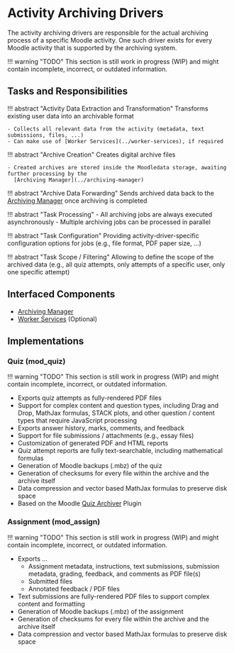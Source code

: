 # Activity Archiving Drivers

The activity archiving drivers are responsible for the actual archiving process of a specific Moodle activity. One such
driver exists for every Moodle activity that is supported by the archiving system.

!!! warning "TODO"
    This section is still work in progress (WIP) and might contain incomplete, incorrect, or outdated information.


## Tasks and Responsibilities

!!! abstract "Activity Data Extraction and Transformation"
    Transforms existing user data into an archivable format
    
    - Collects all relevant data from the activity (metadata, text submissions, files, ...)
    - Can make use of [Worker Services](../worker-services), if required

!!! abstract "Archive Creation"
    Creates digital archive files
    
    - Created archives are stored inside the Moodledata storage, awaiting further processing by the
      [Archiving Manager](../archiving-manager)

!!! abstract "Archive Data Forwarding"
    Sends archived data back to the [Archiving Manager](#archiving-manager) once archiving is completed

!!! abstract "Task Processing"
    - All archiving jobs are always executed asynchronously
    - Multiple archiving jobs can be processed in parallel

!!! abstract "Task Configuration"
    Providing activity-driver-specific configuration options for jobs (e.g., file format, PDF paper size, ...)

!!! abstract "Task Scope / Filtering"
    Allowing to define the scope of the archived data (e.g., all quiz attempts, only attempts of a specific user, only
    one specific attempt)


## Interfaced Components

- [Archiving Manager](../archiving-manager)
- [Worker Services](../worker-services) (Optional)


## Implementations

### Quiz (mod_quiz)

!!! warning "TODO"
    This section is still work in progress (WIP) and might contain incomplete, incorrect, or outdated information.

- Exports quiz attempts as fully-rendered PDF files
- Support for complex content and question types, including Drag and Drop, MathJax formulas, STACK plots, and other
  question / content types that require JavaScript processing
- Exports answer history, marks, comments, and feedback
- Support for file submissions / attachments (e.g., essay files)
- Customization of generated PDF and HTML reports
- Quiz attempt reports are fully text-searchable, including mathematical formulas
- Generation of Moodle backups (.mbz) of the quiz
- Generation of checksums for every file within the archive and the archive itself
- Data compression and vector based MathJax formulas to preserve disk space
- Based on the Moodle [Quiz Archiver](https://moodle.org/plugins/quiz_archiver) Plugin


### Assignment (mod_assign)

!!! warning "TODO"
    This section is still work in progress (WIP) and might contain incomplete, incorrect, or outdated information.

- Exports ...
    - Assignment metadata, instructions, text submissions, submission metadata, grading, feedback, and comments as PDF
      file(s)
    - Submitted files
    - Annotated feedback / PDF files
- Text submissions are fully-rendered PDF files to support complex content and formatting
- Generation of Moodle backups (.mbz) of the assignment
- Generation of checksums for every file within the archive and the archive itself
- Data compression and vector based MathJax formulas to preserve disk space
